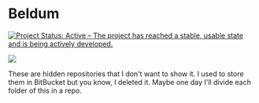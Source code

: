 # Beldum

<a href="http://www.repostatus.org/#active"><img src="http://www.repostatus.org/badges/latest/active.svg" alt="Project Status: Active – The project has reached a stable, usable state and is being actively developed." /></a>

<img src="https://www.serebii.net/pokearth/sprites/dp/302.png">

These are hidden repositories that I don't want to show it. I used to store them in BitBucket but you know, I deleted it. Maybe one day I'll divide each folder of this in a repo.
